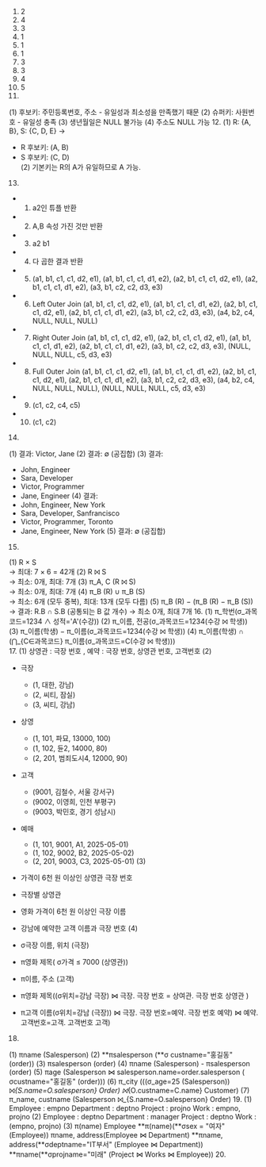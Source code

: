 1. 2
2. 4
3. 3
4. 1
5. 1
6. 1
7. 3
8. 3
9. 4
10. 5
11.
(1) 후보키: 주민등록번호, 주소 - 유일성과 최소성을 만족했기 때문
(2) 슈퍼키: 사원번호 - 유일성 충족
(3) 생년월일은 NULL 불가능
(4) 주소도 NULL 가능
12.
(1) R: {A, B}, S: {C, D, E} →  
- R 후보키: (A, B)  
- S 후보키: (C, D)  
(2) 기본키는 R의 A가 유일하므로 A 가능.
13.
- 1. a2인 튜플 반환
- 2. A,B 속성 가진 것만 반환
- 3. a2 b1
- 4. 다 곱한 결과 반환
- 5. (a1, b1, c1, c1, d2, e1), (a1, b1, c1, c1, d1, e2), (a2, b1, c1, c1, d2, e1), (a2, b1, c1, c1, d1, e2), (a3, b1, c2, c2, d3, e3)
- 6. Left Outer Join (a1, b1, c1, c1, d2, e1), (a1, b1, c1, c1, d1, e2), (a2, b1, c1, c1, d2, e1), (a2, b1, c1, c1, d1, e2), (a3, b1, c2, c2, d3, e3), (a4, b2, c4, NULL, NULL, NULL)
- 7. Right Outer Join (a1, b1, c1, c1, d2, e1), (a2, b1, c1, c1, d2, e1), (a1, b1, c1, c1, d1, e2), (a2, b1, c1, c1, d1, e2), (a3, b1, c2, c2, d3, e3), (NULL, NULL, NULL, c5, d3, e3)
- 8. Full Outer Join (a1, b1, c1, c1, d2, e1), (a1, b1, c1, c1, d1, e2), (a2, b1, c1, c1, d2, e1), (a2, b1, c1, c1, d1, e2), (a3, b1, c2, c2, d3, e3), (a4, b2, c4, NULL, NULL, NULL), (NULL, NULL, NULL, c5, d3, e3)
- 9. (c1, c2, c4, c5)
- 10. (c1, c2)
14.
(1) 결과: Victor, Jane
(2) 결과: ∅ (공집합)
(3) 결과:  
- John, Engineer  
- Sara, Developer  
- Victor, Programmer  
- Jane, Engineer
(4) 결과:  
- John, Engineer, New York  
- Sara, Developer, Sanfrancisco  
- Victor, Programmer, Toronto  
- Jane, Engineer, New York
(5) 결과: ∅ (공집합)
15.
(1) R × S  
→ 최대: 7 × 6 = 42개
(2) R ⨝ S  
→ 최소: 0개, 최대: 7개
(3) π_A, C (R ⨝ S)  
→ 최소: 0개, 최대: 7개
(4) π_B (R) ∪ π_B (S)  
→ 최소: 6개 (모두 중복), 최대: 13개 (모두 다름)
(5) π_B (R) − (π_B (R) − π_B (S))  
→ 결과: R.B ∩ S.B (공통되는 B 값 개수) → 최소 0개, 최대 7개
16.
(1) π_학번(σ_과목코드=1234 ∧ 성적='A'(수강))
(2) π_이름, 전공(σ_과목코드=1234(수강 ⨝ 학생))
(3) π_이름(학생) − π_이름(σ_과목코드=1234(수강 ⨝ 학생))
(4) π_이름(학생) ∩ (⋂_{C∈과목코드} π_이름(σ_과목코드=C(수강 ⨝ 학생)))  
17.
(1) 상영관 : 극장 번호 ,  예약 : 극장 번호, 상영관 번호, 고객번호
(2)
- 극장  
  - (1, 대한, 강남)  
  - (2, 씨티, 잠실)  
  - (3, 씨티, 강남)

- 상영  
  - (1, 101, 파묘, 13000, 100)  
  - (1, 102, 듄2, 14000, 80)  
  - (2, 201, 범죄도시4, 12000, 90)

- 고객  
  - (9001, 김철수, 서울 강서구)  
  - (9002, 이영희, 인천 부평구)  
  - (9003, 박민호, 경기 성남시)

- 예매  
  - (1, 101, 9001, A1, 2025-05-01)  
  - (1, 102, 9002, B2, 2025-05-02)  
  - (2, 201, 9003, C3, 2025-05-01)
(3)
- 가격이 6천 원 이상인 상영관 극장 번호
- 극장별 상영관
- 영화 가격이 6천 원 이상인 극장 이름
- 강남에 예약한 고객 이름과 극장 번호
(4) 
- σ극장 이름, 위치 (극장)
- π영화 제목( σ가격 ≤ 7000 (상영관))
- π이름, 주소 (고객)
- π영화 제목((σ위치=강남 극장) ⋈ 극장. 극장 번호 = 상여관. 극장 번호 상영관 )
- π고객 이름(σ위치=강남 (극장)) ⋈ 극장. 극장 번호=예약. 극장 번호 예약) ⋈ 예약. 고객번호=고객. 고객번호 고객)
18.
(1) πname (Salesperson)
(2) **πsalesperson (**σ custname="홍길동" (order))
(3) πsalesperson (order)
(4) πname (Salesperson) - πsalesperson (order)
(5) πage (Salesperson ⋈ salesperson.name=order.salesperson ( σcustname="홍길동" (order)))
(6) π_city (((σ_age=25 (Salesperson)) ⨝_{S.name=O.salesperson} Order) ⨝_{O.custname=C.name} Customer)
(7) π_name, custname (Salesperson ⨝_{S.name=O.salesperson} Order)
19.
(1)
Employee : empno
Department : deptno
Project : projno
Work : empno, projno
(2)
Employee : deptno
Department : manager
Project : deptno
Work : (empno, projno)
(3)
π(name) Employee
**π(name)(**σsex = "여자" (Employee))
πname, address(Employee ⋈ Department)
**πname, address(**σdeptname="IT부서" (Employee ⋈ Department))
**πname(**σprojname="미래" (Project ⋈ Works ⋈ Employee))
20.




